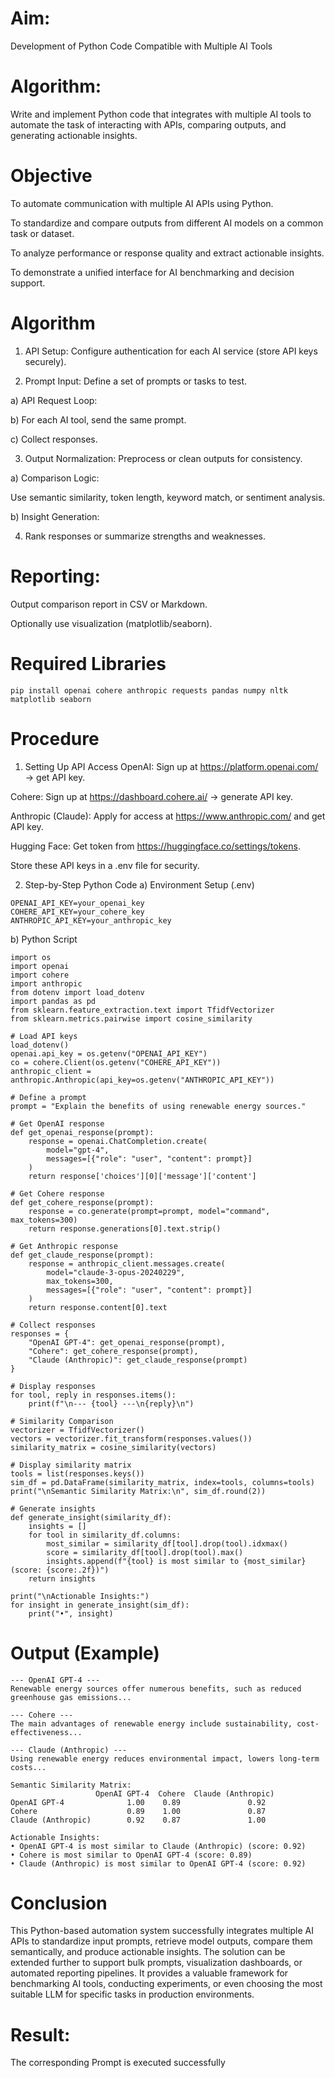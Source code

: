 # Aim:
Development of Python Code Compatible with Multiple AI Tools

# Algorithm: 
Write and implement Python code that integrates with multiple AI tools to automate the task of interacting with APIs, comparing outputs, and generating actionable insights.

# Objective
To automate communication with multiple AI APIs using Python.

To standardize and compare outputs from different AI models on a common task or dataset.

To analyze performance or response quality and extract actionable insights.

To demonstrate a unified interface for AI benchmarking and decision support.

# Algorithm
1. API Setup: Configure authentication for each AI service (store API keys securely).

2. Prompt Input: Define a set of prompts or tasks to test.

a) API Request Loop:

b) For each AI tool, send the same prompt.

c) Collect responses.

3. Output Normalization: Preprocess or clean outputs for consistency.

a) Comparison Logic:

Use semantic similarity, token length, keyword match, or sentiment analysis.

b) Insight Generation:

4. Rank responses or summarize strengths and weaknesses.

# Reporting:

Output comparison report in CSV or Markdown.

Optionally use visualization (matplotlib/seaborn).

# Required Libraries
```
pip install openai cohere anthropic requests pandas numpy nltk matplotlib seaborn
```
# Procedure
1. Setting Up API Access
OpenAI: Sign up at https://platform.openai.com/ → get API key.

Cohere: Sign up at https://dashboard.cohere.ai/ → generate API key.

Anthropic (Claude): Apply for access at https://www.anthropic.com/ and get API key.

Hugging Face: Get token from https://huggingface.co/settings/tokens.

Store these API keys in a .env file for security.

2. Step-by-Step Python Code
a) Environment Setup (.env)
```
OPENAI_API_KEY=your_openai_key
COHERE_API_KEY=your_cohere_key
ANTHROPIC_API_KEY=your_anthropic_key
```
b) Python Script
```
import os
import openai
import cohere
import anthropic
from dotenv import load_dotenv
import pandas as pd
from sklearn.feature_extraction.text import TfidfVectorizer
from sklearn.metrics.pairwise import cosine_similarity

# Load API keys
load_dotenv()
openai.api_key = os.getenv("OPENAI_API_KEY")
co = cohere.Client(os.getenv("COHERE_API_KEY"))
anthropic_client = anthropic.Anthropic(api_key=os.getenv("ANTHROPIC_API_KEY"))

# Define a prompt
prompt = "Explain the benefits of using renewable energy sources."

# Get OpenAI response
def get_openai_response(prompt):
    response = openai.ChatCompletion.create(
        model="gpt-4",
        messages=[{"role": "user", "content": prompt}]
    )
    return response['choices'][0]['message']['content']

# Get Cohere response
def get_cohere_response(prompt):
    response = co.generate(prompt=prompt, model="command", max_tokens=300)
    return response.generations[0].text.strip()

# Get Anthropic response
def get_claude_response(prompt):
    response = anthropic_client.messages.create(
        model="claude-3-opus-20240229",
        max_tokens=300,
        messages=[{"role": "user", "content": prompt}]
    )
    return response.content[0].text

# Collect responses
responses = {
    "OpenAI GPT-4": get_openai_response(prompt),
    "Cohere": get_cohere_response(prompt),
    "Claude (Anthropic)": get_claude_response(prompt)
}

# Display responses
for tool, reply in responses.items():
    print(f"\n--- {tool} ---\n{reply}\n")

# Similarity Comparison
vectorizer = TfidfVectorizer()
vectors = vectorizer.fit_transform(responses.values())
similarity_matrix = cosine_similarity(vectors)

# Display similarity matrix
tools = list(responses.keys())
sim_df = pd.DataFrame(similarity_matrix, index=tools, columns=tools)
print("\nSemantic Similarity Matrix:\n", sim_df.round(2))

# Generate insights
def generate_insight(similarity_df):
    insights = []
    for tool in similarity_df.columns:
        most_similar = similarity_df[tool].drop(tool).idxmax()
        score = similarity_df[tool].drop(tool).max()
        insights.append(f"{tool} is most similar to {most_similar} (score: {score:.2f})")
    return insights

print("\nActionable Insights:")
for insight in generate_insight(sim_df):
    print("•", insight)
```
# Output (Example)
```
--- OpenAI GPT-4 ---
Renewable energy sources offer numerous benefits, such as reduced greenhouse gas emissions...

--- Cohere ---
The main advantages of renewable energy include sustainability, cost-effectiveness...

--- Claude (Anthropic) ---
Using renewable energy reduces environmental impact, lowers long-term costs...

Semantic Similarity Matrix:
                   OpenAI GPT-4  Cohere  Claude (Anthropic)
OpenAI GPT-4              1.00    0.89               0.92
Cohere                    0.89    1.00               0.87
Claude (Anthropic)        0.92    0.87               1.00

Actionable Insights:
• OpenAI GPT-4 is most similar to Claude (Anthropic) (score: 0.92)
• Cohere is most similar to OpenAI GPT-4 (score: 0.89)
• Claude (Anthropic) is most similar to OpenAI GPT-4 (score: 0.92)
```
# Conclusion
This Python-based automation system successfully integrates multiple AI APIs to standardize input prompts, retrieve model outputs, compare them semantically, and produce actionable insights. The solution can be extended further to support bulk prompts, visualization dashboards, or automated reporting pipelines. It provides a valuable framework for benchmarking AI tools, conducting experiments, or even choosing the most suitable LLM for specific tasks in production environments.

# Result: 
The corresponding Prompt is executed successfully
